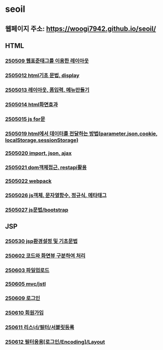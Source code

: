 # seoil
## 웹페이지 주소: https://woogi7942.github.io/seoil/
## HTML
### <a href="https://github.com/woogi7942/seoil/tree/main/htmlwork/250509">250509 웹표준태그를 이용한 레이아웃</a>
### <a href="https://github.com/woogi7942/seoil/tree/main/htmlwork/250512">2505012 html기초 문법, display</a>
### <a href="https://github.com/woogi7942/seoil/tree/main/htmlwork/250513">2505013 레이아웃, 폼입력, 메뉴만들기</a>
### <a href="https://github.com/woogi7942/seoil/tree/main/htmlwork/250514">2505014 html화면효과</a>
### <a href="https://github.com/woogi7942/seoil/tree/main/htmlwork/250515">2505015 js for문</a>
### <a href="https://github.com/woogi7942/seoil/blob/main/htmlwork/250519">2505019 html에서 데이터를 전달하는 방법(parameter,json,cookie, localStorage,sessionStorage)</a>
### <a href="https://github.com/woogi7942/seoil/tree/main/htmlwork/250520">2505020 import, json, ajax</a></a>
### <a href="https://github.com/woogi7942/seoil/tree/main/htmlwork/250521">2505021 dom객체접근, restapi활용</a>
### <a href="https://github.com/woogi7942/seoil/tree/main/htmlwork/250522">2505022 webpack</a>
### <a href="https://github.com/woogi7942/seoil/tree/main/htmlwork/250526">2505026 js객체, 문자열함수, 정규식, 메타태그</a>
### <a href="https://github.com/woogi7942/seoil/tree/main/htmlwork/250527">2505027 js문법/bootstrap</a>

## JSP
### <a href="https://github.com/woogi7942/seoil/tree/main/jsp/250530">250530 jsp환경설정 및 기초문법</a>
### <a href="https://github.com/woogi7942/seoil/tree/main/jsp/250602">250602 코드와 화면뷰 구분하여 처리</a>
### <a href="https://github.com/woogi7942/seoil/tree/main/jsp/250603">250603 파일업로드</a>
### <a href="https://github.com/woogi7942/seoil/tree/main/jsp/250605">250605 mvc/jstl</a>
### <a href="https://github.com/woogi7942/seoil/tree/main/jsp/250609">250609 로그인</a>
### <a href="https://github.com/woogi7942/seoil/tree/main/jsp/250610">250610 회원가입</a>
### <a href="https://github.com/woogi7942/seoil/tree/main/jsp/250611">250611 리스너/필터/서블릿등록</a>
### <a href="https://github.com/woogi7942/seoil/tree/main/jsp/250612">250612 필터응용[로그인/Encoding]/Layout</a>



